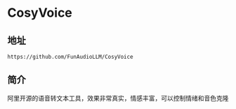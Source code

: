 # CosyVoice
## 地址
```
https://github.com/FunAudioLLM/CosyVoice
```
## 简介
阿里开源的语音转文本工具，效果非常真实，情感丰富，可以控制情绪和音色克隆